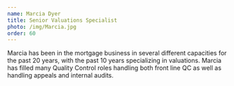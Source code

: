 ```yaml
---
name: Marcia Dyer
title: Senior Valuations Specialist
photo: /img/Marcia.jpg
order: 60
---
```


Marcia has been in the mortgage business in several different capacities for the past 20 years, with the past 10 years specializing in valuations. Marcia has filled many Quality Control roles handling both front line QC as well as handling appeals and internal audits. 
